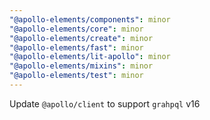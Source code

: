 ```yaml
---
"@apollo-elements/components": minor
"@apollo-elements/core": minor
"@apollo-elements/create": minor
"@apollo-elements/fast": minor
"@apollo-elements/lit-apollo": minor
"@apollo-elements/mixins": minor
"@apollo-elements/test": minor
---
```


Update `@apollo/client` to support `grahpql` v16
